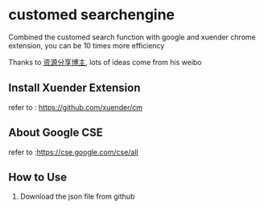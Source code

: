 # customed searchengine

Combined the customed search function with google and xuender chrome extension, you can be 10 times more efficiency

Thanks to [资源分享博主](https://weibo.com/u/2091076344), lots of ideas come from his weibo

## Install Xuender Extension

refer to : https://github.com/xuender/cm

## About Google CSE

refer to :https://cse.google.com/cse/all

## How to Use

1. Download the json file from github

